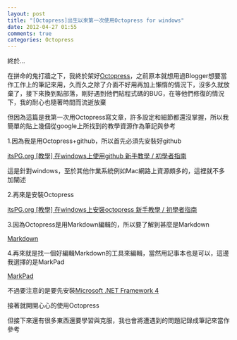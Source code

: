 ```yaml
---
layout: post
title: "[Octopress]出生以來第一次使用Octopress for windows"
date: 2012-04-27 01:55
comments: true
categories: Octopress
---
```

終於...

在拼命的鬼打牆之下，我終於架好<a href="http://octopress.org/" target="_blank">Octopress</a>，之前原本就想用過Blogger想要當作工作上的筆記來用，久而久之除了介面不好用再加上懶惰的情況下，沒多久就放棄了，接下來換到點部落，剛好遇到他們貼程式碼的BUG，在等他們修復的情況下，我的耐心也隨著時間而流逝放棄
<!-- more  -->
但因為這篇是我第一次用Octopress寫文章，許多設定和細節都還沒掌握，所以我簡單的貼上幾個從google上所找到的教學資源作為筆記與參考

1.因為我是用Octopress+github，所以首先必須先安裝好github

<a href="http://itspg.github.com/blog/2012/02/29/github-on-windows-tutorial/" target="_blank">itsPG.org [教學] 在windows上使用github 新手教學 / 初學者指南</a>

這是針對windows，至於其他作業系統例如Mac網路上資源頗多的，這裡就不多加闡述

2.再來是安裝Octopress

<a href="http://itspg.github.com/blog/2012/02/29/octopress-on-windows-tutorial/" target="_blank">itsPG.org [教學] 在windows上安裝octopress 新手教學 / 初學者指南</a>

3.因為Octopress是用Markdown編輯的，所以要了解到甚麼是Markdown

<a href="http://markdown.tw/#link" target="_blank">Markdown</a>

4.再來就是找一個好編輯Markdown的工具來編輯，當然用記事本也是可以，這邊我選擇的是MarkPad

<a href="http://code52.org/DownmarkerWPF/" target="_blank">MarkPad</a>

不過要注意的是要先安裝<a href="http://www.microsoft.com/downloads/zh-tw/details.aspx?FamilyID=0a391abd-25c1-4fc0-919f-b21f31ab88b7" target="_blank">Microsoft .NET Framework 4</a>

接著就開開心心的使用Octopress

但接下來還有很多東西還要學習與克服，我也會將遭遇到的問題記錄成筆記來當作參考